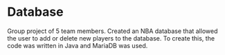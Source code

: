 # Database
Group project of 5 team members.
Created an NBA database that allowed the user to add or delete new players to the database. To create this, the code was written in Java and MariaDB was used. 
